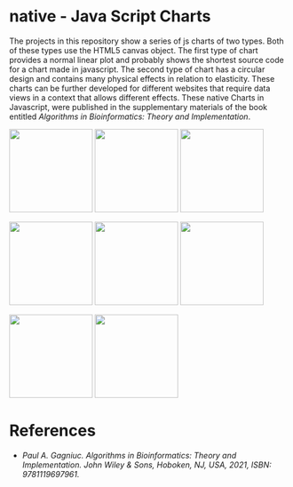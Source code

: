 # native - Java Script Charts

The projects in this repository show a series of js charts of two types. Both of these types use the HTML5 canvas object. The first type of chart provides a normal linear plot and probably shows the shortest source code for a chart made in javascript. The second type of chart has a circular design and contains many physical effects in relation to  elasticity. These charts can be further developed for different websites that require data views in a context that allows different effects. These native Charts in Javascript, were published in the supplementary materials of the book entitled <i>Algorithms in Bioinformatics: Theory and Implementation</i>.

<kbd><img src="https://github.com/Gagniuc/native-JS-Charts/blob/main/img/%5BChart%203%5D%20(circular%20animated%20-%20decent).gif" width="150" /></kbd>
<kbd><img src="https://github.com/Gagniuc/native-JS-Charts/blob/main/img/%5BChart%204%5D%20(circular%20animated%20-%20still%20decent).gif" width="150" /></kbd>
<kbd><img src="https://github.com/Gagniuc/native-JS-Charts/blob/main/img/%5BChart%205%5D%20(circular%20animated%20-%20cool%20forward).gif" width="150" /></kbd>


<kbd><img src="https://github.com/Gagniuc/native-JS-Charts/blob/main/img/%5BChart%207%5D%20(circular%20animated%20-%20even%20more%20cool).gif" width="150" /></kbd>
<kbd><img src="https://github.com/Gagniuc/native-JS-Charts/blob/main/img/%5BChart%208%5D%20(circular%20animated%20-%20interesting).gif" width="150" /></kbd>
<kbd><img src="https://github.com/Gagniuc/native-JS-Charts/blob/main/img/%5BChart%209%5D%20(circular%20animated%20-%20stop%20at%20270).gif" width="150" /></kbd>

<kbd><img src="https://github.com/Gagniuc/native-JS-Charts/blob/main/img/%5BChart%2010%5D%20(circular%20animated%20-%20fantastic).gif" width="150" /></kbd>
<kbd><img src="https://github.com/Gagniuc/native-JS-Charts/blob/main/img/%5BChart%2011%5D%20(circular%20animated%20-%20even%20more%20fantastic).gif" width="150" /></kbd>
 
# References

- <i>Paul A. Gagniuc. Algorithms in Bioinformatics: Theory and Implementation. John Wiley & Sons, Hoboken, NJ, USA, 2021, ISBN: 9781119697961.</i>
